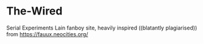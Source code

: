 # The-Wired
Serial Experiments Lain fanboy site, heavily inspired ((blatantly plagiarised)) from https://fauux.neocities.org/
